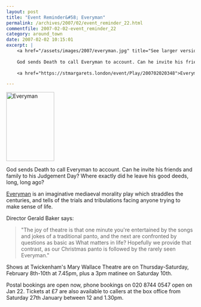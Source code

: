 ```yaml
---
layout: post
title: "Event Reminder&#58; Everyman"
permalink: /archives/2007/02/event_reminder_22.html
commentfile: 2007-02-02-event_reminder_22
category: around_town
date: 2007-02-02 10:15:01
excerpt: |
    <a href="/assets/images/2007/everyman.jpg" title="See larger version of - Everyman"><img src="/assets/images/2007/everyman_thumb.jpg" width="128" height="184" alt="Everyman" class="photo right" /></a>
    
    God sends Death to call Everyman to account. Can he invite his friends and family to his Judgement Day?? Where exactly did he leave his good deeds, long, long ago?
    
    <a href="https://stmargarets.london/event/Play/200702020348">Everyman</a> is an imaginative mediaeval morality play which straddles the centuries, and tells of the trials and tribulations facing anyone trying to make sense of life.

---
```


<a href="/assets/images/2007/everyman.jpg" title="See larger version of - Everyman"><img src="/assets/images/2007/everyman_thumb.jpg" width="128" height="184" alt="Everyman" class="photo right" /></a>

God sends Death to call Everyman to account. Can he invite his friends and family to his Judgement Day? Where exactly did he leave his good deeds, long, long ago?

[Everyman](https://stmargarets.london/event/Play/200702020348) is an imaginative mediaeval morality play which straddles the centuries, and tells of the trials and tribulations facing anyone trying to make sense of life.

Director Gerald Baker says:

> "The joy of theatre is that one minute you're entertained by the songs and jokes of a traditional panto, and the next are confronted by questions as basic as What matters in life? Hopefully we provide that contrast, as our Christmas panto is followed by the rarely seen Everyman."

Shows at Twickenham's Mary Wallace Theatre are on Thursday-Saturday, February 8th-10th at 7.45pm, plus a 3pm matinee on Saturday 10th.

Postal bookings are open now, phone bookings on 020 8744 0547 open on Jan 22. Tickets at £7 are also available to callers at the box office from Saturday 27th January between 12 and 1.30pm.
